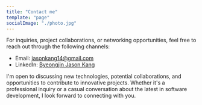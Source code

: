 ```yaml
---
title: "Contact me"
template: "page"
socialImage: "./photo.jpg"
---
```



For inquiries, project collaborations, or networking opportunities, feel free to reach out through the following channels:

- Email: jasonkang14@gmail.com
- LinkedIn: [Byeongjin Jason Kang](www.linkedin.com/in/byeongjinkang)

I'm open to discussing new technologies, potential collaborations, and opportunities to contribute to innovative projects. Whether it's a professional inquiry or a casual conversation about the latest in software development, I look forward to connecting with you.